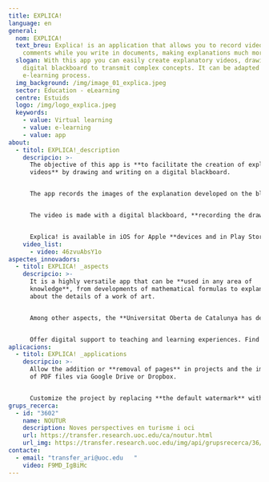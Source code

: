 ```yaml
---
title: EXPLICA!
language: en
general:
  nom: EXPLICA!
  text_breu: Explica! is an application that allows you to record video and
    comments while you write in documents, making explanations much more visual.
  slogan: With this app you can easily create explanatory videos, drawing on a
    digital blackboard to transmit complex concepts. It can be adapted to any
    e-learning process.
  img_background: /img/image_01_explica.jpeg
  sector: Education - eLearning
  centre: Estuids
  logo: /img/logo_explica.jpeg
  keywords:
    - value: Virtual learning
    - value: e-learning
    - value: app
about:
  - titol: EXPLICA!_description
    descripcio: >-
      The objective of this app is **to facilitate the creation of explanatory
      videos** by drawing and writing on a digital blackboard. 


      The app records the images of the explanation developed on the blackboard (drawing/text) and records the accompanying **explanatory audio**, creating a video of the full explanation. The resulting video can be shared on social media, edited with any other app or even sent by email. 


      The video is made with a digital blackboard, **recording the drawing created** on it with the explanation voiced by the user. Documents can also be imported and then worked on in the same way, drawing on them and recording an explanation at the same time. 


      Explica! is available in iOS for Apple **devices and in Play Store for Android devices.**
    video_list:
      - video: 46zvuAbsY1o
aspectes_innovadors:
  - titol: EXPLICA! _aspects
    descripcio: >-
      It is a highly versatile app that can be **used in any area of
      knowledge**, from developments of mathematical formulas to explanations
      about the details of a work of art. 


      Among other aspects, the **Universitat Oberta de Catalunya has designed** and developed this app to: Bring teachers closer to their students with a more intimate format than text. 


      Offer digital support to teaching and learning experiences. Find channels that make learning easier and more enriching.
aplicacions:
  - titol: EXPLICA! _applications
    descripcio: >-
      Allow the addition or **removal of pages** in projects and the importation
      of PDF files via Google Drive or Dropbox. 


      Customize the project by replacing **the default watermark** with any other image.
grups_recerca:
  - id: "3602"
    name: NOUTUR
    description: Noves perspectives en turisme i oci
    url: https://transfer.research.uoc.edu/ca/noutur.html
    url_img: https://transfer.research.uoc.edu/img/api/grupsrecerca/36/image/1594109415142
contacte:
  - email: "transfer_ari@uoc.edu   "
    video: F9MD_IgBiMc
---
```

